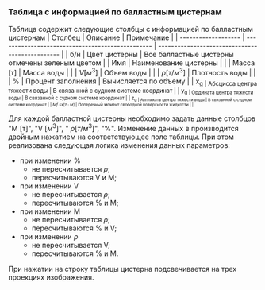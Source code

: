 ### Таблица с информацией по балластным цистернам
Таблица  содержит следующие столбцы с информацией по балластным цистернам
| Столбец             | Описание                                         | Примечание                                      |
| ------------------- | ------------------------------------------------ | ----------------------------------------------- |
| б/н                 | Цвет цистерны                                    | Все балластные цистерны отмечены зеленым цветом |
| Имя                 | Наименование цистерны                            |                                                 |
| Масса [т]           | Масса воды                                       |                                                 |
| $V [м^3]$           | Объем воды                                       |                                                 |
| $\rho [т/м^3]$      | Плотность воды                                   |                                                 |
| %                   | Процент заполнения                               | Вычисляется по объему                           |
| x<sub>g             | Абсцисса центра тяжести воды                     | В связанной с судном системе координат          |
| y<sub>g             | Ордината центра тяжести воды                     | В связанной с судном системе координат          |
| z<sub>g             | Аппликата центра тяжести воды                    | В связанной с судном системе координат          |
| $Mf.sx [т \cdot м]$ | Поперечный момент свободной поверхности жидкости |                                                 |

Для каждой балластной цистерны  необходимо задать данные столбцов "М [т]", "V $[м^3]$", " $\rho [т/м^3]$", "%". Изменение данных в производится двойным нажатием на соответствующее поле таблицы. При этом реализована следующая логика изменения данных параметров:
- при изменении %
  - не пересчитывается $\rho$;
  - пересчитываются V и М;
- при изменении V
  - не пересчитывается $\rho$;
  - пересчитываются % и M;
- при изменении M 
  - не пересчитывается $\rho$;
  - пересчитываются % и V;
- при изменении $\rho$
  - не пересчитывается V;
  - пересчитываются % и M.

 При нажатии на строку таблицы цистерна подсвечивается на трех проекциях изображения.